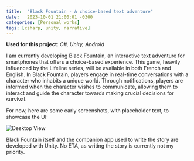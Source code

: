 ```yaml
---
title:  "Black Fountain - A choice-based text adventure"
date:   2023-10-01 21:00:01 -0300
categories: [Personal works]
tags: [csharp, unity, narrative]
---
```


__Used for this project__: *C#, Unity, Android*

I am currently developing Black Fountain, an interactive text adventure for smartphones that offers a choice-based experience. This game, heavily influenced by the Lifeline series, will be available in both French and English. In Black Fountain, players engage in real-time conversations with a character who inhabits a unique world. Through notifications, players are informed when the character wishes to communicate, allowing them to interact and guide the character towards making crucial decisions for survival.

For now, here are some early screenshots, with placeholder text, to showcase the UI:

![Desktop View](https://dekadisk.github.io/assets/img/BF.png)

Black Fountain itself and the companion app used to write the story are developed with Unity. No ETA, as writing the story is currently not my priority.
